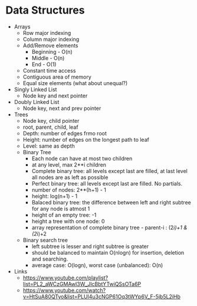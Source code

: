 # Data Structures

* Arrays
	- Row major indexing
	- Column major indexing
	- Add/Remove elements
		- Beginning  - O(n)
		- Middle - O(n)
		- End - O(1)
	- Constant time access
	- Contiguous area of memory
	- Equal size elements (what about unequal?)
* Singly Linked List
	- Node key and next pointer
* Doubly Linked List
	- Node key, next and prev pointer
* Trees
	- Node key, child pointer
	- root, parent, child, leaf
	- Depth: number of edges frmo root
	- Height: number of edges on the longest path to leaf
	- Level: same as depth
	- Binary Tree
		- Each node can have at most two children
		- at any level, max 2\*\*i children
		- Complete binary tree: all levels except last are filled, at last level all nodes are as left as possible
		- Perfect binary tree: all levels except last are filled. No partials.
		- number of nodes: 2**(h+1) - 1
		- height: log(n+1) - 1
		- Balaced binary tree: the difference between left and right subtree for any node is atmost 1
		- height of an empty tree: -1
		- height a tree with one node: 0
		- array representation of complete binary tree - parent-i : (2*i)+1 & (2*i)+2
	- Binary search tree
		- left subtree is lesser and right subtree is greater
		- should be balanced to maintain O(nlogn) for insertion, deletion and searching.
		- average case: O(logn), worst case (unbalanced): O(n)
* Links
	- https://www.youtube.com/playlist?list=PL2_aWCzGMAwI3W_JlcBbtYTwiQSsOTa6P
	- https://www.youtube.com/watch?v=HtSuA80QTyo&list=PLUl4u3cNGP61Oq3tWYp6V_F-5jb5L2iHb
